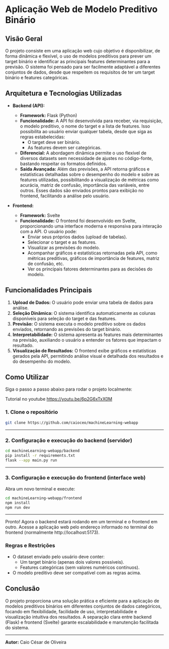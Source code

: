 # Aplicação Web de Modelo Preditivo Binário

## Visão Geral

O projeto consiste em uma aplicação web cujo objetivo é disponibilizar, de forma dinâmica e flexível, o uso de modelos preditivos para prever um target binário e identificar as principais features determinantes para a previsão. O sistema foi pensado para ser facilmente adaptável a diferentes conjuntos de dados, desde que respeitem os requisitos de ter um target binário e features categóricas.

## Arquitetura e Tecnologias Utilizadas

- **Backend (API):**
  - **Framework:** Flask (Python)
  - **Funcionalidade:** A API foi desenvolvida para receber, via requisição, o modelo preditivo, o nome do target e a lista de features. Isso possibilita ao usuário enviar qualquer tabela, desde que siga as regras estabelecidas:
    - O target deve ser binário.
    - As features devem ser categóricas.
  - **Diferencial:** A abordagem dinâmica permite o uso flexível de diversos datasets sem necessidade de ajustes no código-fonte, bastando respeitar os formatos definidos.
  - **Saída Avançada:** Além das previsões, a API retorna gráficos e estatísticas detalhadas sobre o desempenho do modelo e sobre as features utilizadas, possibilitando a visualização de métricas como acurácia, matriz de confusão, importância das variáveis, entre outros. Esses dados são enviados prontos para exibição no frontend, facilitando a análise pelo usuário.

- **Frontend:**
  - **Framework:** Svelte
  - **Funcionalidade:** O frontend foi desenvolvido em Svelte, proporcionando uma interface moderna e responsiva para interação com a API. O usuário pode:
    - Enviar seus próprios dados (upload de tabelas).
    - Selecionar o target e as features.
    - Visualizar as previsões do modelo.
    - Acompanhar gráficos e estatísticas retornadas pela API, como métricas preditivas, gráficos de importância de features, matriz de confusão, etc.
    - Ver os principais fatores determinantes para as decisões do modelo.

## Funcionalidades Principais

1. **Upload de Dados:** O usuário pode enviar uma tabela de dados para análise.
2. **Seleção Dinâmica:** O sistema identifica automaticamente as colunas disponíveis para seleção do target e das features.
3. **Previsão:** O sistema executa o modelo preditivo sobre os dados enviados, retornando as previsões do target binário.
4. **Interpretabilidade:** O sistema apresenta as features mais determinantes na previsão, auxiliando o usuário a entender os fatores que impactam o resultado.
5. **Visualização de Resultados:** O frontend exibe gráficos e estatísticas gerados pela API, permitindo análise visual e detalhada dos resultados e do desempenho do modelo.


## Como Utilizar

Siga o passo a passo abaixo para rodar o projeto localmente:


Tutorial no youtube https://youtu.be/6p2G6xTxX0M

### 1. Clone o repositório

```bash
git clone https://github.com/caioceo/machineLearning-webapp
```

---

### 2. Configuração e execução do backend (servidor)

```bash
cd machineLearning-webapp/backend
pip install -r requirements.txt
flask --app main.py run
```

---

### 3. Configuração e execução do frontend (interface web)

Abra um novo terminal e execute:

```bash
cd machineLearning-webapp/frontend
npm install
npm run dev
```

---

Pronto! Agora o backend estará rodando em um terminal e o frontend em outro. Acesse a aplicação web pelo endereço informado no terminal do frontend (normalmente http://localhost:5173).

### Regras e Restrições

- O dataset enviado pelo usuário deve conter:
  - Um target binário (apenas dois valores possíveis).
  - Features categóricas (sem valores numéricos contínuos).
- O modelo preditivo deve ser compatível com as regras acima.

## Conclusão

O projeto proporciona uma solução prática e eficiente para a aplicação de modelos preditivos binários em diferentes conjuntos de dados categóricos, focando em flexibilidade, facilidade de uso, interpretabilidade e visualização intuitiva dos resultados. A separação clara entre backend (Flask) e frontend (Svelte) garante escalabilidade e manutenção facilitada do sistema.

---

**Autor:** Caio César de Oliveira  
